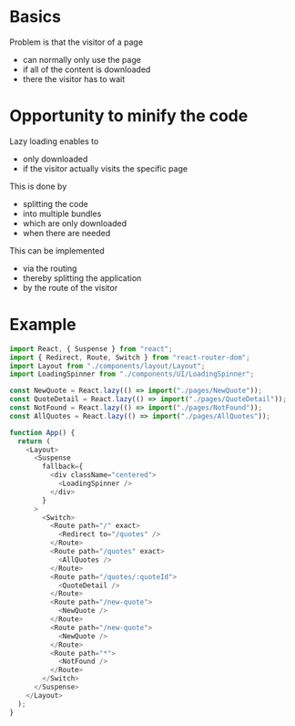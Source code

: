 # Basics

Problem is that the visitor of a page

- can normally only use the page
- if all of the content is downloaded
- there the visitor has to wait

# Opportunity to minify the code

Lazy loading enables to

- only downloaded
- if the visitor actually visits the specific page

This is done by

- splitting the code
- into multiple bundles
- which are only downloaded
- when there are needed

This can be implemented

- via the routing
- thereby splitting the application
- by the route of the visitor

# Example

```javascript
import React, { Suspense } from "react";
import { Redirect, Route, Switch } from "react-router-dom";
import Layout from "./components/layout/Layout";
import LoadingSpinner from "./components/UI/LoadingSpinner";

const NewQuote = React.lazy(() => import("./pages/NewQuote"));
const QuoteDetail = React.lazy(() => import("./pages/QuoteDetail"));
const NotFound = React.lazy(() => import("./pages/NotFound"));
const AllQuotes = React.lazy(() => import("./pages/AllQuotes"));

function App() {
  return (
    <Layout>
      <Suspense
        fallback={
          <div className="centered">
            <LoadingSpinner />
          </div>
        }
      >
        <Switch>
          <Route path="/" exact>
            <Redirect to="/quotes" />
          </Route>
          <Route path="/quotes" exact>
            <AllQuotes />
          </Route>
          <Route path="/quotes/:quoteId">
            <QuoteDetail />
          </Route>
          <Route path="/new-quote">
            <NewQuote />
          </Route>
          <Route path="/new-quote">
            <NewQuote />
          </Route>
          <Route path="*">
            <NotFound />
          </Route>
        </Switch>
      </Suspense>
    </Layout>
  );
}
```
